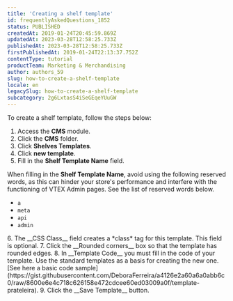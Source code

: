 ```yaml
---
title: 'Creating a shelf template'
id: frequentlyAskedQuestions_1852
status: PUBLISHED
createdAt: 2019-01-24T20:45:59.869Z
updatedAt: 2023-03-28T12:58:25.733Z
publishedAt: 2023-03-28T12:58:25.733Z
firstPublishedAt: 2019-01-24T22:13:37.752Z
contentType: tutorial
productTeam: Marketing & Merchandising
author: authors_59
slug: how-to-create-a-shelf-template
locale: en
legacySlug: how-to-create-a-shelf-template
subcategory: 2g6LxtasS4iSeGEqeYUuGW
---
```


To create a shelf template, follow the steps below:

1. Access the __CMS__ module.
2. Click the __CMS__ folder.
3. Click __Shelves Templates__.
4. Click __new template__.
5. Fill in the __Shelf Template Name__ field.
<div class="alert alert-danger">
  <p>When filling in the <b>Shelf Template Name</b>, avoid using the following reserved words, as this can hinder your store's performance and interfere with the functioning of VTEX Admin pages. See the list of reserved words below.
  <ul>
<li><code>a</code></li>
<li><code>meta</code></li>
<li><code>api</code></li>
<li><code>admin</code></li>
</ul></p>
</div>
6. The __CSS Class__ field creates a *class* tag for this template. This field is optional.
7. Click the __Rounded corners__ box so that the template has rounded edges.
8. In __Template Code__ you must fill in the code of your template. Use the standard templates as a basis for creating the new one. [See here a basic code sample](https://gist.githubusercontent.com/DeboraFerreira/a4126e2a60a6a0abb6c0/raw/8600e6e4c718c626158e472cdcee60ed03009a0f/template-prateleira).
9. Click the __Save Template__ button.
